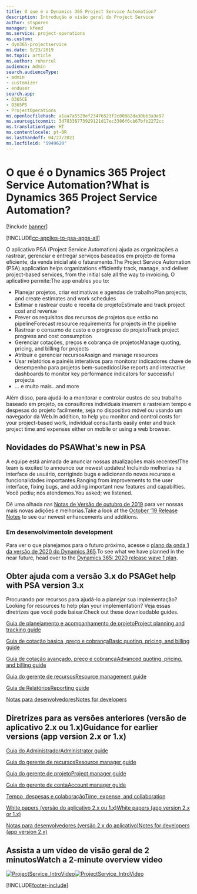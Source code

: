 ```yaml
---
title: O que é o Dynamics 365 Project Service Automation?
description: Introdução e visão geral do Project Service
author: stsporen
manager: kfend
ms.service: project-operations
ms.custom:
- dyn365-projectservice
ms.date: 9/23/2019
ms.topic: article
ms.author: ruhercul
audience: Admin
search.audienceType:
- admin
- customizer
- enduser
search.app:
- D365CE
- D365PS
- ProjectOperations
ms.openlocfilehash: a1aa7a5529ef23476523f2c00882da30bb3a3e97
ms.sourcegitcommit: 3d78338773929121d17ec3386f6cb67bfb2272cc
ms.translationtype: HT
ms.contentlocale: pt-BR
ms.lasthandoff: 04/27/2021
ms.locfileid: "5949620"
---
```

# <a name="what-is-dynamics-365-project-service-automation"></a><span data-ttu-id="71209-103">O que é o Dynamics 365 Project Service Automation?</span><span class="sxs-lookup"><span data-stu-id="71209-103">What is Dynamics 365 Project Service Automation?</span></span>

[!include [banner](../includes/psa-now-project-operations.md)]

[!INCLUDE[cc-applies-to-psa-apps-all](../includes/cc-applies-to-psa-apps-all.md)]

<span data-ttu-id="71209-104">O aplicativo PSA (Project Service Automation) ajuda as organizações a rastrear, gerenciar e entregar serviços baseados em projeto de forma eficiente, da venda inicial até o faturamento.</span><span class="sxs-lookup"><span data-stu-id="71209-104">The Project Service Automation (PSA) application helps organizations efficiently track, manage, and deliver project-based services, from the initial sale all the way to invoicing.</span></span> <span data-ttu-id="71209-105">O aplicativo permite:</span><span class="sxs-lookup"><span data-stu-id="71209-105">The app enables you to:</span></span>

- <span data-ttu-id="71209-106">Planejar projetos, criar estimativas e agendas de trabalho</span><span class="sxs-lookup"><span data-stu-id="71209-106">Plan projects, and create estimates and work schedules</span></span>
- <span data-ttu-id="71209-107">Estimar e rastrear custo e receita de projeto</span><span class="sxs-lookup"><span data-stu-id="71209-107">Estimate and track project cost and revenue</span></span>
- <span data-ttu-id="71209-108">Prever os requisitos dos recursos de projetos que estão no pipeline</span><span class="sxs-lookup"><span data-stu-id="71209-108">Forecast resource requirements for projects in the pipeline</span></span>
- <span data-ttu-id="71209-109">Rastrear o consumo de custo e o progresso do projeto</span><span class="sxs-lookup"><span data-stu-id="71209-109">Track project progress and cost consumption</span></span>
- <span data-ttu-id="71209-110">Gerenciar cotações, preços e cobrança de projetos</span><span class="sxs-lookup"><span data-stu-id="71209-110">Manage quoting, pricing, and billing for projects</span></span>
- <span data-ttu-id="71209-111">Atribuir e gerenciar recursos</span><span class="sxs-lookup"><span data-stu-id="71209-111">Assign and manage resources</span></span>
- <span data-ttu-id="71209-112">Usar relatórios e painéis interativos para monitorar indicadores chave de desempenho para projetos bem-sucedidos</span><span class="sxs-lookup"><span data-stu-id="71209-112">Use reports and interactive dashboards to monitor key performance indicators for successful projects</span></span>
- <span data-ttu-id="71209-113">... e muito mais</span><span class="sxs-lookup"><span data-stu-id="71209-113">...and more</span></span>

<span data-ttu-id="71209-114">Além disso, para ajudá-lo a monitorar e controlar custos de seu trabalho baseado em projeto, os consultores individuais inserem e rastreiam tempo e despesas do projeto facilmente, seja no dispositivo móvel ou usando um navegador da Web.</span><span class="sxs-lookup"><span data-stu-id="71209-114">In addition, to help you monitor and control costs for your project-based work, individual consultants easily enter and track project time and expenses either on mobile or using a web browser.</span></span>

## <a name="whats-new-in-psa"></a><span data-ttu-id="71209-115">Novidades do PSA</span><span class="sxs-lookup"><span data-stu-id="71209-115">What's new in PSA</span></span>
<span data-ttu-id="71209-116">A equipe está animada de anunciar nossas atualizações mais recentes!</span><span class="sxs-lookup"><span data-stu-id="71209-116">The team is excited to announce our newest updates!</span></span> <span data-ttu-id="71209-117">Incluindo melhorias na interface de usuário, corrigindo bugs e adicionando novos recursos e funcionalidades importantes.</span><span class="sxs-lookup"><span data-stu-id="71209-117">Ranging from improvements to the user interface, fixing bugs, and adding important new features and capabilties.</span></span> <span data-ttu-id="71209-118">Você pediu; nós atendemos.</span><span class="sxs-lookup"><span data-stu-id="71209-118">You asked; we listened.</span></span>

<span data-ttu-id="71209-119">Dê uma olhada nas [Notas de Versão de outubro de 2019](/dynamics365-release-plan/2019wave2/index) para ver nossas mais novas adições e melhorias.</span><span class="sxs-lookup"><span data-stu-id="71209-119">Take a look at the [October '19 Release Notes](/dynamics365-release-plan/2019wave2/index) to see our newest enhancements and additions.</span></span>

### <a name="in-development"></a><span data-ttu-id="71209-120">Em desenvolvimento</span><span class="sxs-lookup"><span data-stu-id="71209-120">In development</span></span>
<span data-ttu-id="71209-121">Para ver o que planejamos para o futuro próximo, acesse o [plano da onda 1 da versão de 2020 do Dynamics 365](/dynamics365-release-plan/2020wave1/index).</span><span class="sxs-lookup"><span data-stu-id="71209-121">To see what we have planned in the near future, head over to the [Dynamics 365: 2020 release wave 1 plan](/dynamics365-release-plan/2020wave1/index).</span></span>

## <a name="get-help-with-psa-version-3x"></a><span data-ttu-id="71209-122">Obter ajuda com a versão 3.x do PSA</span><span class="sxs-lookup"><span data-stu-id="71209-122">Get help with PSA version 3.x</span></span>
<span data-ttu-id="71209-123">Procurando por recursos para ajudá-lo a planejar sua implementação?</span><span class="sxs-lookup"><span data-stu-id="71209-123">Looking for resources to help plan your implementation?</span></span> <span data-ttu-id="71209-124">Veja essas diretrizes que você pode baixar.</span><span class="sxs-lookup"><span data-stu-id="71209-124">Check out these downloadable guides.</span></span>

 [<span data-ttu-id="71209-125">Guia de planejamento e acompanhamento de projeto</span><span class="sxs-lookup"><span data-stu-id="71209-125">Project planning and tracking guide</span></span>](../psa/implementation-guides/project-planning-tracking.md)

 [<span data-ttu-id="71209-126">Guia de cotação básica, preço e cobrança</span><span class="sxs-lookup"><span data-stu-id="71209-126">Basic quoting, pricing, and billing guide</span></span>](../psa/implementation-guides/begin-quoting-pricing-billing.md)

 [<span data-ttu-id="71209-127">Guia de cotação avançado, preço e cobrança</span><span class="sxs-lookup"><span data-stu-id="71209-127">Advanced quoting, pricing, and billing guide</span></span>](../psa/implementation-guides/adv-quoting-pricing-billing.md)

 [<span data-ttu-id="71209-128">Guia do gerente de recursos</span><span class="sxs-lookup"><span data-stu-id="71209-128">Resource management guide</span></span>](../psa/implementation-guides/resource-management-guide.md)

 [<span data-ttu-id="71209-129">Guia de Relatórios</span><span class="sxs-lookup"><span data-stu-id="71209-129">Reporting guide</span></span>](../psa/implementation-guides/reporting-guide.md)

 [<span data-ttu-id="71209-130">Notas para desenvolvedores</span><span class="sxs-lookup"><span data-stu-id="71209-130">Notes for developers</span></span>](../psa/developer-guides/overview-dev-notes-v3.x.md)

## <a name="guidance-for-earlier-versions-app-version-2x-or-1x"></a><span data-ttu-id="71209-131">Diretrizes para as versões anteriores (versão de aplicativo 2.x ou 1.x)</span><span class="sxs-lookup"><span data-stu-id="71209-131">Guidance for earlier versions (app version 2.x or 1.x)</span></span>
 [<span data-ttu-id="71209-132">Guia do Administrador</span><span class="sxs-lookup"><span data-stu-id="71209-132">Administrator guide</span></span>](../psa/admin-guide.md)

 [<span data-ttu-id="71209-133">Guia do gerente de recursos</span><span class="sxs-lookup"><span data-stu-id="71209-133">Resource manager guide</span></span>](../psa/resource-manager-guide.md)

 [<span data-ttu-id="71209-134">Guia do gerente de projeto</span><span class="sxs-lookup"><span data-stu-id="71209-134">Project manager guide</span></span>](../psa/project-manager-guide.md)

 [<span data-ttu-id="71209-135">Guia do gerente de conta</span><span class="sxs-lookup"><span data-stu-id="71209-135">Account manager guide</span></span>](../psa/account-manager-guide.md)

 [<span data-ttu-id="71209-136">Tempo, despesas e colaboração</span><span class="sxs-lookup"><span data-stu-id="71209-136">Time, expense, and collaboration</span></span>](../psa/time-expense-collaboration-guide.md)

 [<span data-ttu-id="71209-137">White papers (versão do aplicativo 2.x ou 1.x)</span><span class="sxs-lookup"><span data-stu-id="71209-137">White papers (app version 2.x or 1.x)</span></span>](../psa/white-papers.md)

 [<span data-ttu-id="71209-138">Notas para desenvolvedores (versão 2.x do aplicativo)</span><span class="sxs-lookup"><span data-stu-id="71209-138">Notes for developers (app version 2.x)</span></span>](../psa/developer-guides/add-custom-qoi-forms-v2.x.md)

 ## <a name="watch-a-2-minute-overview-video"></a><span data-ttu-id="71209-139">Assista a um vídeo de visão geral de 2 minutos</span><span class="sxs-lookup"><span data-stu-id="71209-139">Watch a 2-minute overview video</span></span>
 <a name="heroArea"></a> <span data-ttu-id="71209-140">[![ProjectService_IntroVideo](../psa/media/project-service-intro-video.png "ProjectService_IntroVideo")](https://go.microsoft.com/fwlink/p/?LinkId=799457)</span><span class="sxs-lookup"><span data-stu-id="71209-140">[![ProjectService_IntroVideo](../psa/media/project-service-intro-video.png "ProjectService_IntroVideo")](https://go.microsoft.com/fwlink/p/?LinkId=799457)</span></span>




[!INCLUDE[footer-include](../includes/footer-banner.md)]